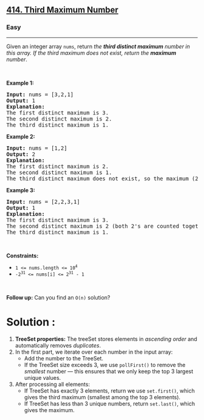<h2><a href="https://leetcode.com/problems/third-maximum-number">414. Third Maximum Number</a></h2><h3>Easy</h3><hr><p>Given an integer array <code>nums</code>, return <em>the <strong>third distinct maximum</strong> number in this array. If the third maximum does not exist, return the <strong>maximum</strong> number</em>.</p>

<p>&nbsp;</p>
<p><strong class="example">Example 1:</strong></p>

<pre>
<strong>Input:</strong> nums = [3,2,1]
<strong>Output:</strong> 1
<strong>Explanation:</strong>
The first distinct maximum is 3.
The second distinct maximum is 2.
The third distinct maximum is 1.
</pre>

<p><strong class="example">Example 2:</strong></p>

<pre>
<strong>Input:</strong> nums = [1,2]
<strong>Output:</strong> 2
<strong>Explanation:</strong>
The first distinct maximum is 2.
The second distinct maximum is 1.
The third distinct maximum does not exist, so the maximum (2) is returned instead.
</pre>

<p><strong class="example">Example 3:</strong></p>

<pre>
<strong>Input:</strong> nums = [2,2,3,1]
<strong>Output:</strong> 1
<strong>Explanation:</strong>
The first distinct maximum is 3.
The second distinct maximum is 2 (both 2&#39;s are counted together since they have the same value).
The third distinct maximum is 1.
</pre>

<p>&nbsp;</p>
<p><strong>Constraints:</strong></p>

<ul>
	<li><code>1 &lt;= nums.length &lt;= 10<sup>4</sup></code></li>
	<li><code>-2<sup>31</sup> &lt;= nums[i] &lt;= 2<sup>31</sup> - 1</code></li>
</ul>

<p>&nbsp;</p>
<strong>Follow up:</strong> Can you find an <code>O(n)</code> solution?

<h1>Solution : </h1>
<p>
	<ol>
  <li><strong>TreeSet properties:</strong> The treeSet stores elements in <em>ascending order</em> and automatically removes <em>duplicates</em>.</li>

  <li>In the first part, we iterate over each number in the input array:
    <ul>
      <li>Add the number to the TreeSet.</li>
      <li>If the TreeSet size exceeds 3, we use <code>pollFirst()</code> to remove the <em>smallest</em> number — this ensures that we only keep the top 3 largest unique values.</li>
    </ul>
  </li>

  <li>After processing all elements:
    <ul>
      <li>If TreeSet has exactly 3 elements, return we use <code>set.first()</code>, which gives the third maximum (smallest among the top 3 elements).</li>
      <li>If TreeSet has less than 3 unique numbers, return <code>set.last()</code>, which gives the maximum.</li>
    </ul>
  </li>
</ol>
</p>
